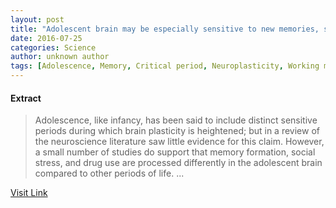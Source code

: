 ```yaml
---
layout: post
title: "Adolescent brain may be especially sensitive to new memories, social stress, and drug use"
date: 2016-07-25
categories: Science
author: unknown author
tags: [Adolescence, Memory, Critical period, Neuroplasticity, Working memory, Brain, Stress (biology), Recall (memory), Human, Reminiscence bump, Epistemology, Neuroscience, Psychology, Cognition, Psychological concepts, Cognitive science, Behavioural sciences, Neuropsychology, Neuropsychological assessment, Nervous system, Mental processes, Clinical psychology, Action (philosophy), Phenomenology]
---
```





#### Extract
>Adolescence, like infancy, has been said to include distinct sensitive periods during which brain plasticity is heightened; but in a review of the neuroscience literature saw little evidence for this claim. However, a small number of studies do support that memory formation, social stress, and drug use are processed differently in the adolescent brain compared to other periods of life. ...



[Visit Link](http://www.sciencedaily.com/releases/2015/09/150923133517.htm)


